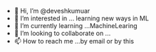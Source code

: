 - 👋 Hi, I’m @deveshkumuar
- 👀 I’m interested in ... learning new ways in ML
- 🌱 I’m currently learning ...MachineLearing
- 💞️ I’m looking to collaborate on ...
- 📫 How to reach me ...by email or by this

<!---
deveshkum/deveshkum is a ✨ special ✨ repository because its `README.md` (this file) appears on your GitHub profile.
You can click the Preview link to take a look at your changes.
--->
